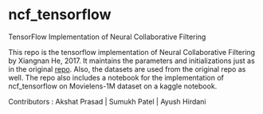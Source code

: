 # ncf_tensorflow
TensorFlow Implementation of Neural Collaborative Filtering

This repo is the tensorflow implementation of Neural Collaborative Filtering by Xiangnan He, 2017. It maintains the parameters and initializations just as in the original [repo](https://github.com/hexiangnan/neural_collaborative_filtering). Also, the datasets are used from the original repo as well. 
The repo also includes a notebook for the implementation of ncf_tensorflow on Movielens-1M dataset on a kaggle notebook.


Contributors : Akshat Prasad | Sumukh Patel | Ayush Hirdani
